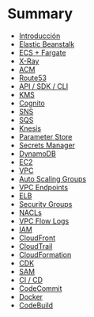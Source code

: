 # Summary

- [Introducción](./index.md)
- [Elastic Beanstalk](./1_elastic_beanstalk.md)
- [ECS + Fargate]()
- [X-Ray]()
- [ACM]()
- [Route53]()
- [API / SDK / CLI]()
- [KMS]()
- [Cognito]()
- [SNS]()
- [SQS]()
- [Knesis]()
- [Parameter Store]()
- [Secrets Manager]()
- [DynamoDB]()
- [EC2]()
- [VPC]()
- [Auto Scaling Groups]()
- [VPC Endpoints]()
- [ELB]()
- [Security Groups]()
- [NACLs]()
- [VPC Flow Logs]()
- [IAM]()
- [CloudFront]()
- [CloudTrail]()
- [CloudFormation]()
- [CDK]()
- [SAM]()
- [CI / CD]()
- [CodeCommit]()
- [Docker]()
- [CodeBuild]()
